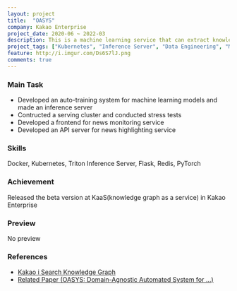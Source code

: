 ```yaml
---
layout: project
title:  "OASYS"
company: Kakao Enterprise
project_date: 2020-06 ~ 2022-03
description: This is a machine learning service that can extract knowledge graph from text automatically. It is a part of knowledge graph platform as a service in Kakao for enterprise business. We constructed a serving system consisted of several machine learning components which has been developed with NLP and knowledge graph theories. 
project_tags: ["Kubernetes", "Inference Server", "Data Engineering", "MLOps"]
feature: http://i.imgur.com/Ds6S7lJ.png
comments: true
---
```


### Main Task
- Developed an auto-training system for machine learning models and made an inference server
- Contructed a serving cluster and conducted stress tests
- Developed a frontend for news monitoring service
- Developed an API server for news highlighting service

### Skills
Docker, Kubernetes, Triton Inference Server, Flask, Redis, PyTorch 

### Achievement
Released the beta version at KaaS(knowledge graph as a service) in Kakao Enterprise 

### Preview
No preview

### References
- [Kakao i Search Knowledge Graph](https://kakaoenterprise.com/tech/kakaoisearch/)
- [Related Paper (OASYS: Domain-Agnostic Automated System for ...)](https://arxiv.org/abs/2207.07597)